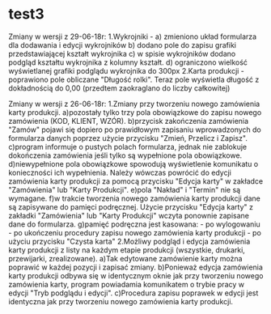 # test3
Zmiany w wersji z 29-06-18r:
1.Wykrojniki -
  a) zmieniono układ formularza dla dodawania i edycji wykrojników
  b) dodano pole do zapisu grafiki przedstawiającej kształt wykrojnika
  c) w spisie wykrojników dodano podgląd kształtu wykrojnika z kolumny kształt.
  d) ograniczono wielkość wyświetlanej grafiki podglądu wykrojnika do 300px
2.Karta produkcji - poprawiono pole obliczane "Długość rolki". Teraz pole wyświetla długość z dokładnością do 0,00 (przedtem zaokraglano do liczby całkowitej)

Zmiany w wersji z 26-06-18r:
1.Zmiany przy tworzeniu nowego zamówienia karty produkcji.
  a)pozostały tylko trzy pola obowiązkowe do zapisu nowego zamówienia (KOD, KLIENT, WZÓR).
  b)przycisk zakończenia zamówienia "Zamów" pojawi się dopiero po prawidłowym zapisaniu wprowadzonych do formularza danych poprzez użycie przycisku "Zmień, Przelicz i Zapisz".
  c)program informuje o pustych polach formularza, jednak nie zablokuje dokończenia zamówienia jeśli tylko są wypełnione pola obowiązkowe.
  d)niewypełnione pola obowiązkowe spowodują wyświetlenie komunikatu o konieczności ich wypełnienia. Należy wówczas powrócić do edycji zamówienia karty produkcji za pomocą przycisku "Edycja karty" w zakładce "Zamówienia" lub "Karty Produkcji".
  e)pola "Nakład" i "Termin" nie są wymagane.
  f)w trakcie tworzenia nowego zamówienia karty produkcji dane są zapisywane do pamięci podręcznej. Użycie przycisku "Edycja karty" z zakładki "Zamówienia" lub "Karty Produkcji" wczyta ponownie zapisane dane do formularza.
  g)pamięć podręczna jest kasowana:
    - po wylogowaniu
    - po ukończeniu procedury zapisu nowego zamówienia karty produkcji
    - po użyciu przycisku "Czysta karta"
2.Możliwy podgląd i edycja zamówienia karty produkcji z listy na każdym etapie produkcji (wszystkie, drukarki, przewijarki, zrealizowane).
  a)Tak edytowane zamówienie karty można poprawić w każdej pozycji i zapisać zmiany.
  b)Ponieważ edycja zamówienia karty produkcji odbywa się w identycznym oknie jak przy tworzeniu nowego zamówienia karty, program powiadamia komunikatem o trybie pracy w edycji "Tryb podglądu i edycji".
  c)Procedura zapisu poprawek w edycji jest identyczna jak przy tworzeniu nowego zamówienia karty produkcji.
